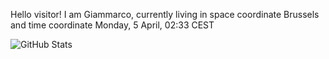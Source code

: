 Hello visitor! I am Giammarco, currently living in space coordinate Brussels and time coordinate Monday, 5 April, 02:33 CEST

![GitHub Stats](https://github-readme-stats.vercel.app/api?username=grcasanova)
